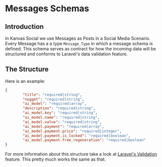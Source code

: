 # Messages Schemas

## Introduction

In Kanvas Social we use Messages as Posts in a Social Media Scenario. Every Message has a a type `Message_Type` 
in which a message schema is defined. This schema serves as contract for how the incoming data will be structured and conforms to Laravel's data validation feature.


## The Structure
 
Here is an example:

```json
{
		"title": "required|string",
		"nugget": "required|string",
		"ai_model": "required|array",
		"description": "required|string",
		"ai_model.key": "required|string",
		"ai_model.name": "required|string",
		"ai_model.value": "required|string",
		"ai_model.payment": "required|array",
		"ai_model.payment.price": "required|integer",
		"ai_model.payment.is_locked": "required|boolean",
		"ai_model.payment.free_regeneration": "required|boolean"
}
```

For more information about this structure take a look at [Laravel's Validation](https://laravel.com/docs/11.x/validation#introduction) feature. This pretty much works the same as that.

